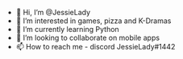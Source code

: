 - 👋 Hi, I’m @JessieLady
- 👀 I’m interested in games, pizza and K-Dramas
- 🌱 I’m currently learning Python
- 💞️ I’m looking to collaborate on mobile apps
- 📫 How to reach me - discord JessieLady#1442

<!---
JessieLady/JessieLady is a ✨ special ✨ repository because its `README.md` (this file) appears on your GitHub profile.
You can click the Preview link to take a look at your changes.
--->
